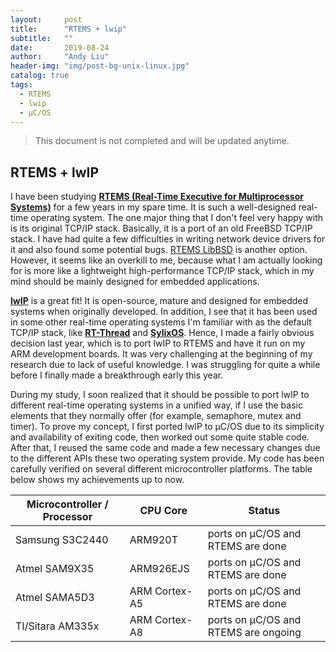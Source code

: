 ```yaml
---
layout:     post
title:      "RTEMS + lwip"
subtitle:   ""
date:       2019-08-24 
author:     "Andy Liu"
header-img: "img/post-bg-unix-linux.jpg"
catalog: true
tags:
  - RTEMS
  - lwip
  - µC/OS
---
```


> This document is not completed and will be updated anytime.

## RTEMS + lwIP

I have been studying [**RTEMS (Real-Time Executive for Multiprocessor Systems)**](https://www.rtems.org) for a few years in my spare time. It is such a well-designed real-time operating system. The one major thing that I don't feel very happy with is its original TCP/IP stack. Basically, it is a port of an old FreeBSD TCP/IP stack. I have had quite a few difficulties in writing network device drivers for it and also found some potential bugs. [RTEMS LibBSD](https://github.com/RTEMS/rtems-libbsd) is another option. However, it seems like an overkill to me, because what I am actually looking for is more like a lightweight high-performance TCP/IP stack, which in my mind should be mainly designed for embedded applications. 

[**lwIP**](https://savannah.nongnu.org/projects/lwip/) is a great fit! It is open-source, mature and designed for embedded systems when originally developed. In addition, I see that it has been used in some other real-time operating systems I'm familiar with as the default TCP/IP stack, like [**RT-Thread**](https://en.wikipedia.org/wiki/RT-Thread) and [**SylixOS**](http://www.sylixos.com). Hence, I made a fairly obvious decision last year, which is to port lwIP to RTEMS and have it run on my ARM development boards. It was very challenging at the beginning of my research due to lack of useful knowledge. I was struggling for quite a while before I finally made a breakthrough early this year.   

During my study, I soon realized that it should be possible to port lwIP to different real-time operating systems in a unified way, if I use the basic elements that they normally offer (for example, semaphore, mutex and timer). To prove my concept, I first ported lwIP to µC/OS due to its simplicity and availability of exiting code, then worked out some quite stable code. After that, I reused the same code and made a few necessary changes due to the different APIs these two operating system provide. My code has been carefully verified on several different microcontroller platforms. The table below shows my achievements up to now.


| Microcontroller / Processor | CPU Core      | Status                               |
|-----------------------------|---------------|--------------------------------------|
| Samsung S3C2440             | ARM920T       | ports on µC/OS and RTEMS are done    |
| Atmel SAM9X35               | ARM926EJS     | ports on µC/OS and RTEMS are done    |
| Atmel SAMA5D3               | ARM Cortex-A5 | ports on µC/OS and RTEMS are done    |
| TI/Sitara AM335x            | ARM Cortex-A8 | ports on µC/OS and RTEMS are ongoing |
